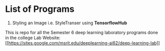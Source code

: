 # List of Programs
 1. Styling an Image i.e. StyleTranser using **TensorflowHub**
    
This is repo for all the Semester 6 deep learning laboratory programs done in the college
Lab Website: [[https://sites.google.com/msrit.edu/deeplearning-ai62/deep-learning-lab]]
